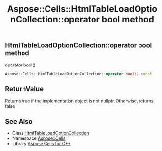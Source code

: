 ﻿---
title: Aspose::Cells::HtmlTableLoadOptionCollection::operator bool method
linktitle: operator bool
second_title: Aspose.Cells for C++ API Reference
description: 'Aspose::Cells::HtmlTableLoadOptionCollection::operator bool method. operator bool() in C++.'
type: docs
weight: 400
url: /cpp/aspose.cells/htmltableloadoptioncollection/operator_bool/
---
## HtmlTableLoadOptionCollection::operator bool method


operator bool()

```cpp
Aspose::Cells::HtmlTableLoadOptionCollection::operator bool() const
```


## ReturnValue

Returns true if the implementation object is not nullptr. Otherwise, returns false

## See Also

* Class [HtmlTableLoadOptionCollection](../)
* Namespace [Aspose::Cells](../../)
* Library [Aspose.Cells for C++](../../../)
